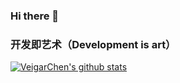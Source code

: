 ### Hi there 👋

<!--
**a1518079148/a1518079148** is a ✨ _special_ ✨ repository because its `README.md` (this file) appears on your GitHub profile.

Here are some ideas to get you started:

- 🔭 I’m currently working on ...
- 🌱 I’m currently learning ...
- 👯 I’m looking to collaborate on ...
- 🤔 I’m looking for help with ...
- 💬 Ask me about ...
- 📫 How to reach me: ...
- 😄 Pronouns: ...
- ⚡ Fun fact: ...
-->
### 开发即艺术（Development is art）

  [![VeigarChen's github stats](https://github-readme-stats.vercel.app/api?username=c44cc&theme=radical)](https://github.com/c44cc)
